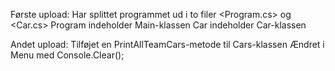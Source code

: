 Første upload: Har splittet programmet ud i to filer <Program.cs> og <Car.cs>
Program indeholder Main-klassen
Car indeholder Car-klassen

Andet upload:
Tilføjet en PrintAllTeamCars-metode til Cars-klassen
Ændret i Menu med Console.Clear();